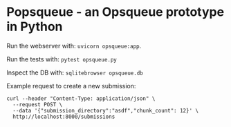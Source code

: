 # Popsqueue - an Opsqueue prototype in Python

Run the webserver with: `uvicorn opsqueue:app`.

Run the tests with: `pytest opsqueue.py`

Inspect the DB with: `sqlitebrowser opsqueue.db`

Example request to create a new submission:

```curl
curl --header "Content-Type: application/json" \
  --request POST \
  --data '{"submission_directory":"asdf","chunk_count": 12}' \
  http://localhost:8000/submissions
```